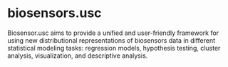 # biosensors.usc

Biosensor.usc aims to provide a unified and user-friendly framework for using new distributional representations of biosensors data in different statistical modeling tasks: regression models, hypothesis testing, cluster analysis, visualization, and descriptive analysis.